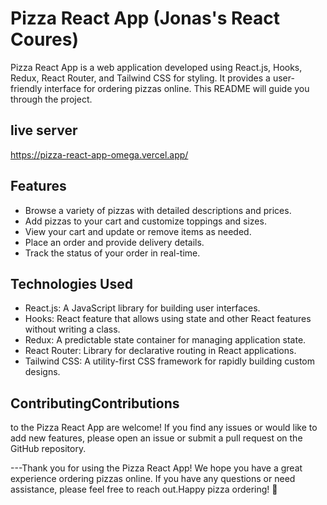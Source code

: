 # Pizza React App (Jonas's React Coures)

Pizza React App is a web application developed using React.js, Hooks, Redux, React Router, and Tailwind CSS for styling. It provides a user-friendly interface for ordering pizzas online. This README will guide you through the project.

## live server 

https://pizza-react-app-omega.vercel.app/

## Features

- Browse a variety of pizzas with detailed descriptions and prices.
- Add pizzas to your cart and customize toppings and sizes.
- View your cart and update or remove items as needed.
- Place an order and provide delivery details.
- Track the status of your order in real-time.

## Technologies Used

- React.js: A JavaScript library for building user interfaces.
- Hooks: React feature that allows using state and other React features without writing a class.
- Redux: A predictable state container for managing application state.
- React Router: Library for declarative routing in React applications.
- Tailwind CSS: A utility-first CSS framework for rapidly building custom designs.

## ContributingContributions

to the Pizza React App are welcome! If you find any issues or would like to add new features, please open an issue or submit a pull request on the GitHub repository.

---Thank you for using the Pizza React App! We hope you have a great experience ordering pizzas online. If you have any questions or need assistance, please feel free to reach out.Happy pizza ordering! 🍕
